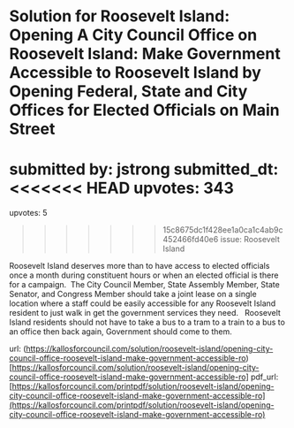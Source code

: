 # Solution for Roosevelt Island: Opening A City Council Office on Roosevelt Island: Make Government Accessible to Roosevelt Island by Opening Federal, State and City Offices for Elected Officials on Main Street #

submitted by: jstrong
submitted_dt: 
<<<<<<< HEAD
upvotes: 343
=======
upvotes: 5
>>>>>>> 15c8675dc1f428ee1a0ca1c4ab9c452466fd40e6
issue: Roosevelt Island

Roosevelt Island deserves more than to have access to elected officials once a month during constituent hours or when an elected official is there for a campaign.  The City Council Member, State Assembly Member, State Senator, and Congress Member should take a joint lease on a single location where a staff could be easily accessible for any Roosevelt Island resident to just walk in get the government services they need.   Roosevelt Island residents should not have to take a bus to a tram to a train to a bus to an office then back again, Government should come to them.

url: (https://kallosforcouncil.com/solution/roosevelt-island/opening-city-council-office-roosevelt-island-make-government-accessible-ro)[https://kallosforcouncil.com/solution/roosevelt-island/opening-city-council-office-roosevelt-island-make-government-accessible-ro]
pdf_url: [https://kallosforcouncil.com/printpdf/solution/roosevelt-island/opening-city-council-office-roosevelt-island-make-government-accessible-ro](https://kallosforcouncil.com/printpdf/solution/roosevelt-island/opening-city-council-office-roosevelt-island-make-government-accessible-ro)